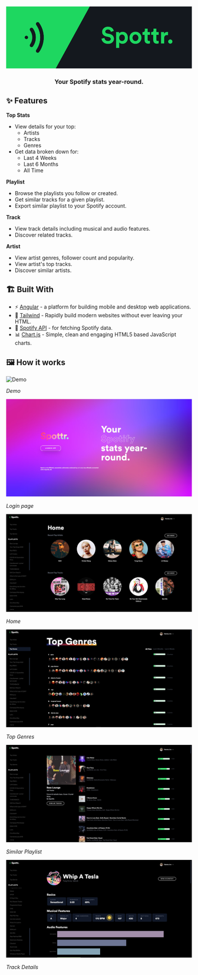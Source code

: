 <p align="center"><img src="https://raw.githubusercontent.com/Spiderpig86/spottr/master/src/assets/images/preview.png" ></p>
<h3 align="center">Your Spotify stats year-round.</h3>

## ✨ Features

**Top Stats**

- View details for your top:
  - Artists
  - Tracks
  - Genres
- Get data broken down for:
  - Last 4 Weeks
  - Last 6 Months
  - All Time

**Playlist**

- Browse the playlists you follow or created.
- Get similar tracks for a given playlist.
- Export similar playlist to your Spotify account.

**Track**

- View track details including musical and audio features.
- Discover related tracks.

**Artist**

- View artist genres, follower count and popularity.
- View artist's top tracks.
- Discover similar artists.

## :building_construction: Built With

- :zap: [Angular](https://angular.io/) - a platform for building mobile and desktop web applications.
- :art: [Tailwind](https://tailwindcss.com/) - Rapidly build modern websites without ever leaving your HTML.
- :musical_note: [Spotify API](https://developer.spotify.com/documentation/web-api/) - for fetching Spotify data.
- :bar_chart: [Chart.js](https://www.chartjs.org/) - Simple, clean and engaging HTML5 based JavaScript charts.

## :framed_picture: How it works

![Demo](https://raw.githubusercontent.com/Spiderpig86/spottr/master/images/demo.gif)

*Demo*

![Login](https://raw.githubusercontent.com/Spiderpig86/spottr/master/images/login.jpg)

*Login page*

![Home](https://raw.githubusercontent.com/Spiderpig86/spottr/master/images/home.jpg)

*Home*

![Top Genres](https://raw.githubusercontent.com/Spiderpig86/spottr/master/images/genre.jpg)

*Top Genres*

![Similar Playlist](https://raw.githubusercontent.com/Spiderpig86/spottr/master/images/playlist.jpg)

*Similar Playlist*

![Track Details](https://raw.githubusercontent.com/Spiderpig86/spottr/master/images/track.jpg)

*Track Details*
